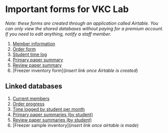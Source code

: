 # Important forms for VKC Lab

*Note: these forms are created through an application called Airtable.
You can only view the shared databases without paying for a premium account.
If you need to edit anything, notify a staff member.*

1. [Member information](https://airtable.com/shr3kbs51ADf4ztJA)
2. [Order form](https://airtable.com/shrJYKdzgf7OJHEPX)
3. [Student time log](https://airtable.com/shrm9iieZthjs8FzY)
4. [Primary paper summary](https://airtable.com/shr8vvh4I8xXcmhyO)
5. [Review paper summary](https://airtable.com/shrUY7HtU9kmqRZRM)
6. [Freezer inventory form](*insert link once Airtable is created*)


## Linked databases
1. [Current members](https://airtable.com/shrxfBjuMkFFTd1E8)
2. [Order progress](https://airtable.com/shrVZciCksj4FmpRe)
3. [Time logged by student per month](https://airtable.com/shrXrovTtO3WXNM1m)
4. [Primary paper summaries (by student)](https://airtable.com/shrtNk8AP50BPCqVQ)
5. [Review paper summaries (by student)](https://airtable.com/shrkJHBHGjjIrJZ4K)
6. [Freezer sample inventory](*insert link once airtable is made*)
